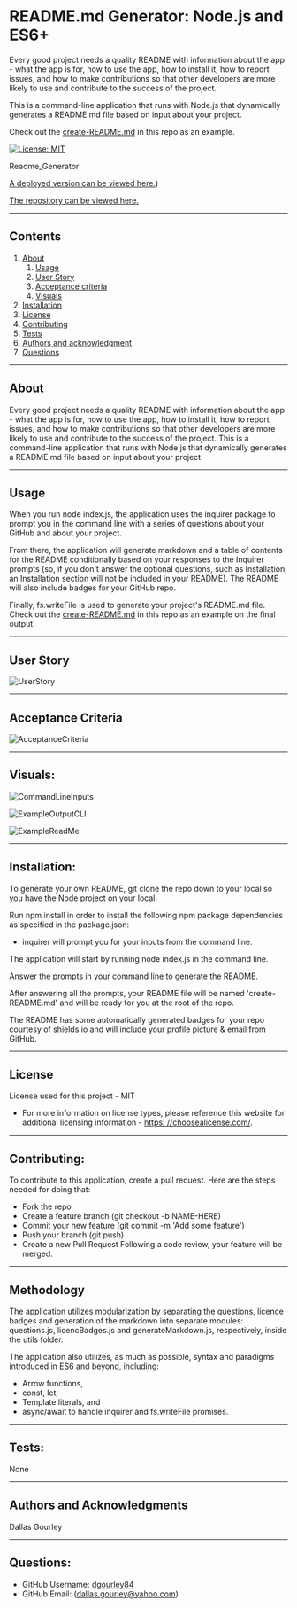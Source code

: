 
  
# README.md Generator: Node.js and ES6+

  Every good project needs a quality README with information about the app - what the app is for, how to use the app, how to install it, how to report issues, and how to make contributions so that other developers are more likely to use and contribute to the success of the project. 
  
  This is a command-line application that runs with Node.js that dynamically generates a README.md file based on input about your project.
  
  Check out the [create-README.md](create-README.md) in this repo as an example.

  [![License: MIT](https://img.shields.io/badge/License-MIT-yellow.svg)](https://opensource.org/licenses/MIT)

  Readme_Generator

  [A deployed version can be viewed here.](create-README.md))

  [The repository can be viewed here.](https://github.com/dgourley84/07-Readme_Generator)

  ---
## Contents
1. [About](#about)
    1. [Usage](#usage)
    2. [User Story](#user-story)
    3. [Acceptance criteria](#acceptance-criteria)
    4. [Visuals](#visuals)
2. [Installation](#installation)
3. [License](#license)
4. [Contributing](#contributing)
5. [Tests](#tests)
6. [Authors and acknowledgment](#authors-and-acknowledgments)
7. [Questions](#questions)
---
## About

  Every good project needs a quality README with information about the app - what the app is for, how to use the app, how to install it, how to report issues, and how to make contributions so that other developers are more likely to use and contribute to the success of the project. This is a command-line application that runs with Node.js that dynamically generates a README.md file based on input about your project.

  ---
## Usage

  When you run node index.js, the application uses the inquirer package to prompt you in the command line with a series of questions about your GitHub and about your project.

  From there, the application will generate markdown and a table of contents for the README conditionally based on your responses to the Inquirer prompts (so, if you don't answer the optional questions, such as Installation, an Installation section will not be included in your README). The README will also include badges for your GitHub repo.

  Finally, fs.writeFile is used to generate your project's README.md file. Check out the [create-README.md](create-README.md) in this repo as an example on the final output.
  
---
## User Story

![UserStory](./assets/images/UserStory.png)

---
## Acceptance Criteria
  
  ![AcceptanceCriteria](./assets/images/AcceptanceCriteria.png)

---
## Visuals:
  ![CommandLineInputs](./assets/images/ExampleInputs.png)

  ![ExampleOutputCLI](./assets/images/ExampleResponseOutPut.png)

  ![ExampleReadMe](./assets/images/ReadMeExpample.png)

---
## Installation:

  To generate your own README, git clone the repo down to your local so you have the Node project on your local.

  Run npm install in order to install the following npm package dependencies as specified in the package.json:

  - inquirer will prompt you for your inputs from the command line.
  
  The application will start by running node index.js in the command line.

  Answer the prompts in your command line to generate the README.

  After answering all the prompts, your README file will be named 'create-README.md' and will be ready for you at the root of the repo.

  The README has some automatically generated badges for your repo courtesy of shields.io and will include your profile picture & email from GitHub.

---
## License
  License used for this project - MIT
  * For more information on license types, please reference this website
  for additional licensing information - [https: //choosealicense.com/](https://choosealicense.com/).
---

## Contributing:

  To contribute to this application, create a pull request.
  Here are the steps needed for doing that:
  - Fork the repo
  - Create a feature branch (git checkout -b NAME-HERE)
  - Commit your new feature (git commit -m 'Add some feature')
  - Push your branch (git push)
  - Create a new Pull Request
  Following a code review, your feature will be merged.

---

## Methodology

The application utilizes modularization by separating the questions, licence badges and generation of the markdown into separate modules: questions.js, licencBadges.js and generateMarkdown.js, respectively, inside the utils folder.

The application also utilizes, as much as possible, syntax and paradigms introduced in ES6 and beyond, including:

  - Arrow functions,
  - const, let,
  - Template literals, and
  - async/await to handle inquirer and fs.writeFile promises.

---

## Tests:

  None

---
## Authors and Acknowledgments

  Dallas Gourley

---

## Questions:
* GitHub Username: [dgourley84](https://github.com/dgourley84)
* GitHub Email: (dallas.gourley@yahoo.com)


